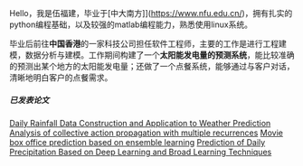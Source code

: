 Hello，我是伍福建，毕业于[中大南方]](https://www.nfu.edu.cn/)，拥有扎实的python编程基础，以及较强的matlab编程能力，熟悉使用linux系统。

毕业后前往**中国香港**的一家科技公司担任软件工程师，主要的工作是进行工程建模，数据分析与建模。工作期间构建了一个**太阳能发电量的预测系统**，能比较准确的预测出某个地方的太阳能发电量；还做了一个点餐系统，能够通过与客户对话，清晰地明白客户的点餐需求。





##### 已发表论文

[Daily Rainfall Data Construction and Application to Weather Prediction][1]
[Analysis of collective action propagation with multiple recurrences][2]
[Movie box office prediction based on ensemble learning][3]
[Prediction of Daily Precipitation Based on Deep Learning and Broad Learning Techniques][4]


[1]: https://ieeexplore.ieee.org/abstract/document/8702124
[2]: https://link.springer.com/article/10.1007/s00521-020-04756-3
[3]: https://www.researchgate.net/profile/Choujun-Zhan/publication/338649874_Movie_box_office_prediction_based_on_ensemble_learning/links/5efdfc9da6fdcc4ca444c308/Movie-box-office-prediction-based-on-ensemble-learning.pdf
[4]: https://ieeexplore.ieee.org/abstract/document/9170361
